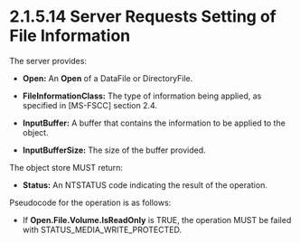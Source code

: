 <html dir="LTR" xmlns:mshelp="http://msdn.microsoft.com/mshelp" xmlns:ddue="http://ddue.schemas.microsoft.com/authoring/2003/5" xmlns:xlink="http://www.w3.org/1999/xlink" xmlns:tool="http://www.microsoft.com/tooltip">
    <head>
        <meta http-equiv="Content-Type" content="text/html; CHARSET=utf-8"></meta>
        <meta name="save" content="history"></meta>
        <title>2.1.5.14 Server Requests Setting of File Information</title>
        <xml>
            <mshelp:toctitle title="2.1.5.14 Server Requests Setting of File Information"></mshelp:toctitle>
            <mshelp:rltitle title="[MS-FSA]: Server Requests Setting of File Information"></mshelp:rltitle>
            <mshelp:keyword index="A" term="ced66da6-59de-4a8e-857f-6323b1be1439"></mshelp:keyword>
            <mshelp:attr name="DCSext.ContentType" value="open specification"></mshelp:attr>
            <mshelp:attr name="AssetID" value="ced66da6-59de-4a8e-857f-6323b1be1439"></mshelp:attr>
            <mshelp:attr name="TopicType" value="kbRef"></mshelp:attr>
            <mshelp:attr name="DCSext.Title" value="[MS-FSA]: Server Requests Setting of File Information" />
        </xml>
    </head>
    <body>
        <div id="header">
            <h1 class="heading">2.1.5.14 Server Requests Setting of File Information</h1>
        </div>
        <div id="mainSection">
            <div id="mainBody">
                <div id="allHistory" class="saveHistory"></div>
                <div id="sectionSection0" class="section" name="collapseableSection">
                    

<p>The server provides:</p>

<ul><li><p><span><span> 
</span></span><b>Open:</b> An <b>Open</b> of a DataFile or DirectoryFile.</p>

</li><li><p><span><span> 
</span></span><b>FileInformationClass:</b> The type of information being
applied, as specified in <mshelp:link keywords="efbfe127-73ad-4140-9967-ec6500e66d5e" tabindex="0">[MS-FSCC]</mshelp:link>
section <mshelp:link keywords="4718fc40-e539-4014-8e33-b675af74e3e1" tabindex="0">2.4</mshelp:link>.</p>

</li><li><p><span><span> 
</span></span><b>InputBuffer:</b> A buffer that contains the information to be
applied to the object.</p>

</li><li><p><span><span> 
</span></span><b>InputBufferSize:</b> The size of the buffer provided.</p>

</li></ul><p>The object store MUST return:</p>

<ul><li><p><span><span> 
</span></span><b>Status:</b> An NTSTATUS code indicating the result of the
operation.</p>

</li></ul><p>Pseudocode for the operation is as follows:</p>

<ul><li><p><span><span> 
</span></span>If <b>Open.File.Volume.IsReadOnly</b> is TRUE, the operation MUST
be failed with STATUS_MEDIA_WRITE_PROTECTED.</p>

</li></ul>
                </div>
            </div>
        </div>
    </body>
</html>